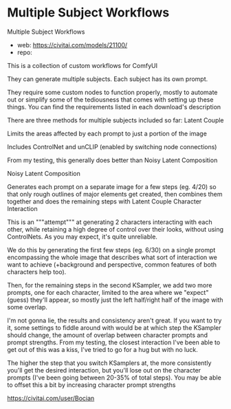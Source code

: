 Multiple Subject Workflows
========================

Multiple Subject Workflows

* web: https://civitai.com/models/21100/
* repo: 

This is a collection of custom workflows for ComfyUI

They can generate multiple subjects. Each subject has its own prompt.

They require some custom nodes to function properly, mostly to automate out or simplify some of the tediousness that comes with setting up these things. You can find the requirements listed in each download's description

There are three methods for multiple subjects included so far:
Latent Couple

Limits the areas affected by each prompt to just a portion of the image

Includes ControlNet and unCLIP (enabled by switching node connections)

From my testing, this generally does better than Noisy Latent Composition

Noisy Latent Composition

Generates each prompt on a separate image for a few steps (eg. 4/20) so that only rough outlines of major elements get created, then combines them together and does the remaining steps with Latent Couple
Character Interaction

This is an """attempt""" at generating 2 characters interacting with each other, while retaining a high degree of control over their looks, without using ControlNets. As you may expect, it's quite unreliable.

We do this by generating the first few steps (eg. 6/30) on a single prompt encompassing the whole image that describes what sort of interaction we want to achieve (+background and perspective, common features of both characters help too).

Then, for the remaining steps in the second KSampler, we add two more prompts, one for each character, limited to the area where we "expect" (guess) they'll appear, so mostly just the left half/right half of the image with some overlap.

I'm not gonna lie, the results and consistency aren't great. If you want to try it, some settings to fiddle around with would be at which step the KSampler should change, the amount of overlap between character prompts and prompt strengths. From my testing, the closest interaction I've been able to get out of this was a kiss, I've tried to go for a hug but with no luck.

The higher the step that you switch KSamplers at, the more consistently you'll get the desired interaction, but you'll lose out on the character prompts (I've been going between 20-35% of total steps). You may be able to offset this a bit by increasing character prompt strengths


https://civitai.com/user/Bocian
